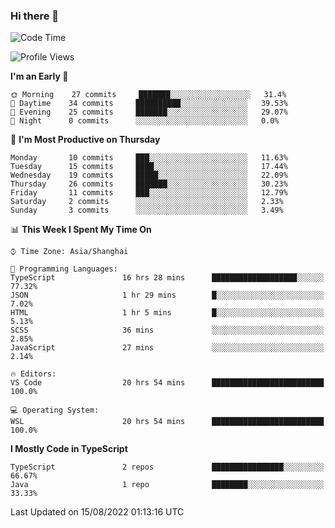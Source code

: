 ### Hi there 👋

<!--
**waynelwz/waynelwz** is a ✨ _special_ ✨ repository because its `README.md` (this file) appears on your GitHub profile.

Here are some ideas to get you started:

- 🔭 I’m currently working on ...
- 🌱 I’m currently learning ...
- 👯 I’m looking to collaborate on ...
- 🤔 I’m looking for help with ...
- 💬 Ask me about ...
- 📫 How to reach me: ...
- 😄 Pronouns: ...
- ⚡ Fun fact: ...
-->

<!--START_SECTION:waka-->
![Code Time](http://img.shields.io/badge/Code%20Time-315%20hrs%2058%20mins-blue)

![Profile Views](http://img.shields.io/badge/Profile%20Views-10-blue)

**I'm an Early 🐤** 

```text
🌞 Morning    27 commits     ███████░░░░░░░░░░░░░░░░░░   31.4% 
🌆 Daytime    34 commits     ██████████░░░░░░░░░░░░░░░   39.53% 
🌃 Evening    25 commits     ███████░░░░░░░░░░░░░░░░░░   29.07% 
🌙 Night      0 commits      ░░░░░░░░░░░░░░░░░░░░░░░░░   0.0%

```
📅 **I'm Most Productive on Thursday** 

```text
Monday       10 commits     ███░░░░░░░░░░░░░░░░░░░░░░   11.63% 
Tuesday      15 commits     ████░░░░░░░░░░░░░░░░░░░░░   17.44% 
Wednesday    19 commits     █████░░░░░░░░░░░░░░░░░░░░   22.09% 
Thursday     26 commits     ███████░░░░░░░░░░░░░░░░░░   30.23% 
Friday       11 commits     ███░░░░░░░░░░░░░░░░░░░░░░   12.79% 
Saturday     2 commits      ░░░░░░░░░░░░░░░░░░░░░░░░░   2.33% 
Sunday       3 commits      ░░░░░░░░░░░░░░░░░░░░░░░░░   3.49%

```


📊 **This Week I Spent My Time On** 

```text
⌚︎ Time Zone: Asia/Shanghai

💬 Programming Languages: 
TypeScript               16 hrs 28 mins      ███████████████████░░░░░░   77.32% 
JSON                     1 hr 29 mins        █░░░░░░░░░░░░░░░░░░░░░░░░   7.02% 
HTML                     1 hr 5 mins         █░░░░░░░░░░░░░░░░░░░░░░░░   5.13% 
SCSS                     36 mins             ░░░░░░░░░░░░░░░░░░░░░░░░░   2.85% 
JavaScript               27 mins             ░░░░░░░░░░░░░░░░░░░░░░░░░   2.14%

🔥 Editors: 
VS Code                  20 hrs 54 mins      █████████████████████████   100.0%

💻 Operating System: 
WSL                      20 hrs 54 mins      █████████████████████████   100.0%

```

**I Mostly Code in TypeScript** 

```text
TypeScript               2 repos             ████████████████░░░░░░░░░   66.67% 
Java                     1 repo              ████████░░░░░░░░░░░░░░░░░   33.33%

```



 Last Updated on 15/08/2022 01:13:16 UTC
<!--END_SECTION:waka-->
